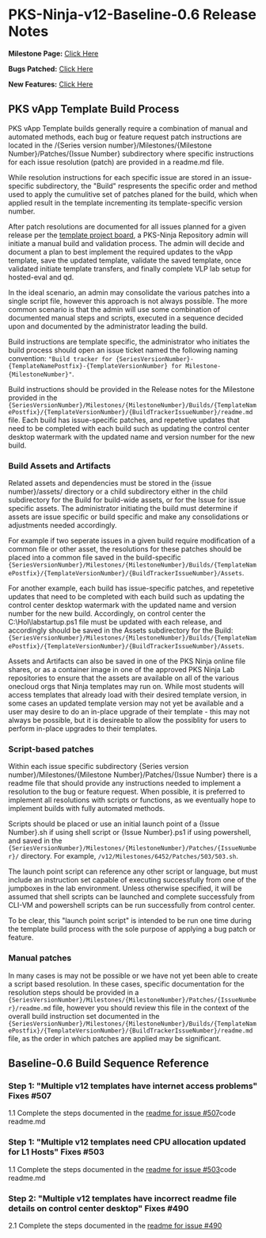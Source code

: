 # PKS-Ninja-v12-Baseline-0.6 Release Notes

**Milestone Page:** [Click Here](https://github.com/CNA-Tech/PKS-Ninja/milestone/1)

**Bugs Patched:** [Click Here](https://github.com/CNA-Tech/PKS-Ninja/issues?utf8=%E2%9C%93&q=label:AppliesTo/vAppTemplate/v12-Baseline-0.5++milestone:%22vApp+Templates+Baseline-0.6,+NsxtReady-0.4,+PksInstalled-0.2+and+ClusterReady-0.5%22+
)

**New Features:** [Click Here](https://github.com/CNA-Tech/PKS-Ninja/issues?utf8=%E2%9C%93&q=label:enhancement/newFeature+label:AppliesTo/vAppTemplate/v12-Baseline++milestone:%22vApp+Templates+Baseline-0.6,+NsxtReady-0.4,+PksInstalled-0.2+and+ClusterReady-0.5%22+)

## PKS vApp Template Build Process

PKS vApp Template builds generally require a combination of manual and automated methods, each bug or feature request patch instructions are located in the /{Series version number}/Milestones/{Milestone Number}/Patches/{Issue Number} subdirectory where specific instructions for each issue resolution (patch) are provided in a readme.md file. 

While resolution instructions for each specific issue are stored in an issue-specific subdirectory, the "Build" respresents the specific order and method used to apply the cumulitive set of patches planed for the build, which when applied result in the template incrementing its template-specific version number. 

After patch resolutions are documented for all issues planned for a given release per the [template project board](https://github.com/CNA-Tech/PKS-Ninja/projects), a PKS-Ninja Repository admin will initiate a manual build and validation process. The admin will decide and document a plan to best implement the required updates to the vApp template, save the updated template, validate the saved template, once validated initiate template transfers, and finally complete VLP lab setup for hosted-eval and qd. 

In the ideal scenario, an admin may consolidate the various patches into a single script file, however this approach is not always possible. The more common scenario is that the admin will use some combination of documented manual steps and scripts, executed in a sequence decided upon and documented by the administrator leading the build. 

Build instructions are template specific, the administrator who initiates the build process should open an issue ticket named the following naming convention: `"Build tracker for {SeriesVersionNumber}-{TemplateNamePostfix}-{TemplateVersionNumber} for Milestone-{MilestoneNumber}"`.  

Build instructions should be provided in the Release notes for the Milestone provided in the `{SeriesVersionNumber}/Milestones/{MilestoneNumber}/Builds/{TemplateNamePostfix}/{TemplateVersionNumber}/{BuildTrackerIssueNumber}/readme.md` file. Each build has issue-specific patches, and repetetive updates that need to be completed with each build such as updating the control center desktop watermark with the updated name and version number for the new build. 

### Build Assets and Artifacts

Related assets and dependencies must be stored in the {issue number}/assets/ directory or a child subdirectory either in the child subdirectory for the Build for build-wide assets, or for the Issue for issue specific assets. The administrator initiating the build must determine if assets are issue specific or build specific and make any consolidations or adjustments needed accordingly. 

For example if two seperate issues in a given build require modification of a common file or other asset, the resolutions for these patches should be placed into a common file saved in the build-specific `{SeriesVersionNumber}/Milestones/{MilestoneNumber}/Builds/{TemplateNamePostfix}/{TemplateVersionNumber}/{BuildTrackerIssueNumber}/Assets`. 

For another example, each build has issue-specific patches, and repetetive updates that need to be completed with each build such as updating the control center desktop watermark with the updated name and version number for the new build. Accordingly, on control center the C:\Hol\labstartup.ps1 file must be updated with each release, and accordingly should be saved in the Assets subdirectory for the Build: `{SeriesVersionNumber}/Milestones/{MilestoneNumber}/Builds/{TemplateNamePostfix}/{TemplateVersionNumber}/{BuildTrackerIssueNumber}/Assets`.

Assets and Artifacts can also be saved in one of the PKS Ninja online file shares, or as a container image in one of the approved PKS Ninja Lab repositories to ensure that the assets are available on all of the various onecloud orgs that Ninja templates may run on. While most students will access templates that already load with their desired template version, in some cases an updated template version may not yet be available and a user may desire to do an in-place upgrade of their template - this may not always be possible, but it is desireable to allow the possiblity for users to perform in-place upgrades to their templates. 

### Script-based patches

Within each issue specific subdirectory {Series version number}/Milestones/{Milestone Number}/Patches/{Issue Number} there is a readme file that should provide any instructions needed to implement a resolution to the bug or feature request. When possible, it is preferred to implement all resolutions with scripts or functions, as we eventually hope to implement builds with fully automated methods. 

Scripts should be placed or use an initial launch point of a {Issue Number}.sh if using shell script or {Issue Number}.ps1 if using powershell, and saved in the `{SeriesVersionNumber}/Milestones/{MilestoneNumber}/Patches/{IssueNumber}/` directory. For example, `/v12/Milestones/6452/Patches/503/503.sh`. 

The launch point script can reference any other script or language, but must include an instruction set capable of executing successfully from one of the jumpboxes in the lab environment. Unless otherwise specified, it will be assumed that shell scripts can be launched and complete successfuly from CLI-VM and powershell scripts can be run successfully from control center. 

To be clear, this "launch point script" is intended to be run one time during the template build process with the sole purpose of applying a bug patch or feature. 

### Manual patches

In many cases is may not be possible or we have not yet been able to create a script based resolution. In these cases, specific documentation for the resolution steps should be provided in a `{SeriesVersionNumber}/Milestones/{MilestoneNumber}/Patches/{IssueNumber}/readme.md` file, however you should review this file in the context of the overall build instruction set documented in the `{SeriesVersionNumber}/Milestones/{MilestoneNumber}/Builds/{TemplateNamePostfix}/{TemplateVersionNumber}/{BuildTrackerIssueNumber}/readme.md` file, as the order in which patches are applied may be significant.

## Baseline-0.6 Build Sequence Reference

### Step 1: "Multiple v12 templates have internet access problems" Fixes #507

1.1 Complete the steps documented in the [readme for issue #507](../../../../Patches/507/readme.md)code readme.md

### Step 1: "Multiple v12 templates need CPU allocation updated for L1 Hosts" Fixes #503

1.1 Complete the steps documented in the [readme for issue #503](../../../../Patches/503/readme.md)code readme.md

### Step 2: "Multiple v12 templates have incorrect readme file details on control center desktop" Fixes #490

2.1 Complete the steps documented in the [readme for issue #490](../../../../Patches/490/readme.md)